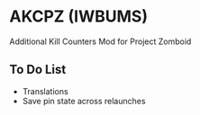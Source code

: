 # AKCPZ (IWBUMS)
Additional Kill Counters Mod for Project Zomboid

## To Do List
* Translations
* Save pin state across relaunches
